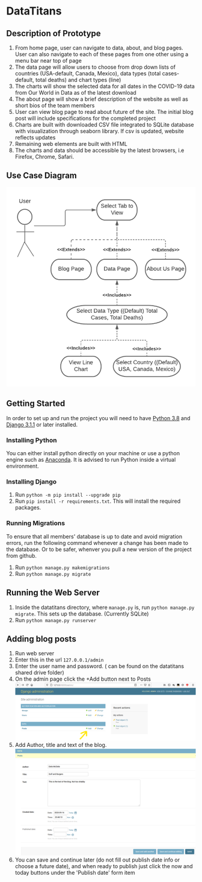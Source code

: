 # DataTitans

## Description of Prototype
1. From home page, user can navigate to data, about, and blog pages. User can also navigate to each of these pages from one other using a menu bar near top of page
2. The data page will allow users to choose from drop down lists of countries (USA-default, Canada, Mexico), data types (total cases-default, total deaths) and chart types (line)
3. The charts will show the selected data for all dates in the COVID-19 data from Our World in Data as of the latest download
4. The about page will show a brief description of the website as well as short bios of the team members
5. User can view blog page to read about future of the site. The initial blog post will include specifications for the completed project
6. Charts are built with downloaded CSV file integrated to SQLite database with visualization through seaborn library. If csv is updated, website reflects updates
7. Remaining web elements are built with HTML
8. The charts and data should be accessible by the latest browsers, i.e Firefox, Chrome, Safari.

## Use Case Diagram
![](./datatitan_site/images/UseCaseDiagram.png)

## Getting Started

In order to set up and run the project you will need to have [Python 3.8](https://www.python.org/downloads/) and [Django 3.1.1](https://www.djangoproject.com/download/) or later installed.

### Installing Python
You can either install python directly on your machine or use a python engine such as [Anaconda](https://www.anaconda.com/products/individual).
It is advised to run Python inside a virtual environment.

### Installing Django
1. Run `python -m pip install --upgrade pip`
2. Run `pip install -r requirements.txt`. This will install the required packages.

### Running Migrations
To ensure that all members' database is up to date and avoid migration errors, run the following command whenever a change has been made to the database. Or to be safer, whenver you pull a new version of the project from github.

1. Run `python manage.py makemigrations`
2. Run `python manage.py migrate`

## Running the Web Server
1. Inside the datatitans directory, where `manage.py` is, run `python manage.py migrate`. This sets up the database. (Currently SQLite)
2. Run `python manage.py runserver`

## Adding blog posts
1. Run web server
2. Enter this in the url `127.0.0.1/admin`
3. Enter the user name and password. ( can be found on the datatitans shared drive folder)
4. On the admin page click the +Add button next to Posts 
![](adminPage.png)
5. Add Author, title and text of the blog.
![](blog.png)
6. You can save and continue later (do not fill out publish date info or choose a future date), and when ready to publish just click the now and today buttons under the 'Publish date' form item
